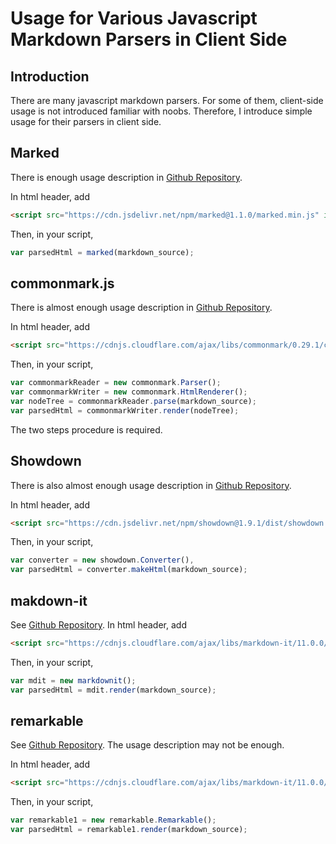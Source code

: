 # Usage for Various Javascript Markdown Parsers in Client Side

## Introduction

There are many javascript markdown parsers. For some of them, client-side usage is not introduced familiar with noobs. Therefore, I introduce simple usage for their parsers in client side.

## Marked

There is enough usage description in [Github Repository](https://github.com/markedjs/marked).

In html header, add

```html
<script src="https://cdn.jsdelivr.net/npm/marked@1.1.0/marked.min.js" integrity="sha256-GGbzkRkTtLnv3bOg61WAnkjYHxtsiVqu+tjMj6ssDVw=" crossorigin="anonymous"></script>
```

Then, in your script,

```javascript
var parsedHtml = marked(markdown_source);
```

## commonmark.js

There is almost enough usage description in [Github Repository](https://github.com/commonmark/commonmark.js).

In html header, add

```html
<script src="https://cdnjs.cloudflare.com/ajax/libs/commonmark/0.29.1/commonmark.min.js" integrity="sha256-cJ/MjQVItrJja/skVD57W8McWNeVq14/h4qOuq++CvI=" crossorigin="anonymous"></script>
```

Then, in your script,

```javascript
var commonmarkReader = new commonmark.Parser();
var commonmarkWriter = new commonmark.HtmlRenderer();
var nodeTree = commonmarkReader.parse(markdown_source);
var parsedHtml = commonmarkWriter.render(nodeTree);	
```

The two steps procedure is required.

## Showdown

There is also almost enough usage description in [Github Repository](https://github.com/showdownjs/showdown).

In html header, add

```html
<script src="https://cdn.jsdelivr.net/npm/showdown@1.9.1/dist/showdown.min.js" integrity="sha256-jl1+DOsSs9uABTKppOJ2GF8kXoc3XQzBtFFyS0i9Xoo=" crossorigin="anonymous"></script>
```

Then, in your script,

```javascript
var converter = new showdown.Converter(),
var parsedHtml = converter.makeHtml(markdown_source);
```

## makdown-it

See [Github Repository](https://github.com/markdown-it/markdown-it). In html header, add

```html
<script src="https://cdnjs.cloudflare.com/ajax/libs/markdown-it/11.0.0/markdown-it.min.js" integrity="sha256-3mv+NUxFuBg26MtcnuN2X37WUxuGunWCCiG2YCSBjNc=" crossorigin="anonymous"></script>
```

Then, in your script,

```javascript
var mdit = new markdownit();
var parsedHtml = mdit.render(markdown_source);
```

## remarkable

See [Github Repository](https://github.com/jonschlinkert/remarkable). The usage description may not be enough.

In html header, add

```html
<script src="https://cdnjs.cloudflare.com/ajax/libs/markdown-it/11.0.0/markdown-it.min.js" integrity="sha256-3mv+NUxFuBg26MtcnuN2X37WUxuGunWCCiG2YCSBjNc=" crossorigin="anonymous"></script>
```

Then, in your script,

```javascript
var remarkable1 = new remarkable.Remarkable();
var parsedHtml = remarkable1.render(markdown_source);
```


